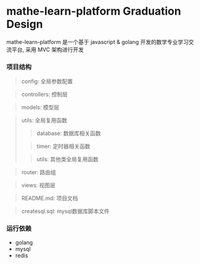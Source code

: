 # mathe-learn-platform Graduation Design

mathe-learn-platform 是一个基于 javascript & golang 开发的数学专业学习交流平台, 采用 MVC 架构进行开发

### 项目结构

> config: 全局参数配置

> controllers: 控制层

> models: 模型层

> utils: 全局复用函数
>> database: 数据库相关函数
>
>> timer: 定时器相关函数
>
>> utils: 其他类全局复用函数
>

> router: 路由组

> views: 视图层

> README.md: 项目文档

> createsql.sql: mysql数据库脚本文件
### 运行依赖
- golang
- mysql
- redis